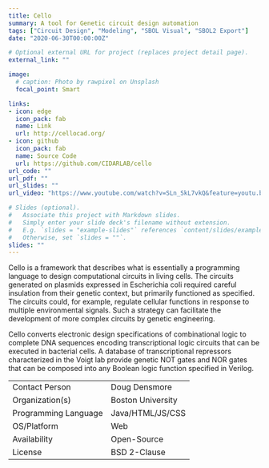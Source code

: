 ```yaml
---
title: Cello
summary: A tool for Genetic circuit design automation
tags: ["Circuit Design", "Modeling", "SBOL Visual", "SBOL2 Export"]
date: "2020-06-30T00:00:00Z"

# Optional external URL for project (replaces project detail page).
external_link: ""

image:
  # caption: Photo by rawpixel on Unsplash
  focal_point: Smart

links:
- icon: edge
  icon_pack: fab
  name: Link
  url: http://cellocad.org/
- icon: github
  icon_pack: fab
  name: Source Code
  url: https://github.com/CIDARLAB/cello
url_code: ""
url_pdf: ""
url_slides: ""
url_video: "https://www.youtube.com/watch?v=SLn_SkL7vkQ&feature=youtu.be"

# Slides (optional).
#   Associate this project with Markdown slides.
#   Simply enter your slide deck's filename without extension.
#   E.g. `slides = "example-slides"` references `content/slides/example-slides.md`.
#   Otherwise, set `slides = ""`.
slides: ""
---
```


Cello is a framework that describes what is essentially a programming language to design computational circuits in living cells. The circuits generated on plasmids expressed in Escherichia coli required careful insulation from their genetic context, but primarily functioned as specified. The circuits could, for example, regulate cellular functions in response to multiple environmental signals. Such a strategy can facilitate the development of more complex circuits by genetic engineering.

Cello converts electronic design specifications of combinational logic to complete DNA sequences encoding transcriptional logic circuits that can be executed in bacterial cells. A database of transcriptional repressors characterized in the Voigt lab provide genetic NOT gates and NOR gates that can be composed into any Boolean logic function specified in Verilog.

| | |
| ---| ---|
| Contact Person | Doug Densmore |
| Organization(s) | Boston University |
| Programming Language | Java/HTML/JS/CSS |
| OS/Platform | Web |
| Availability | Open-Source |
| License | BSD 2-Clause |